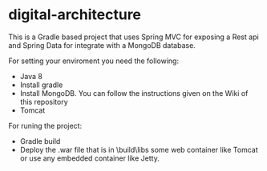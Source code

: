 # digital-architecture

This is a Gradle based project that uses Spring MVC for exposing a Rest api and Spring Data for integrate with a MongoDB database.

For setting your enviroment you need the following:

* Java 8
* Install gradle
* Install MongoDB. You can follow the instructions given on the Wiki of this repository
* Tomcat

For runing the project:

* Gradle build
* Deploy the .war file that is in \build\libs some web container like Tomcat or use any embedded container like Jetty.

